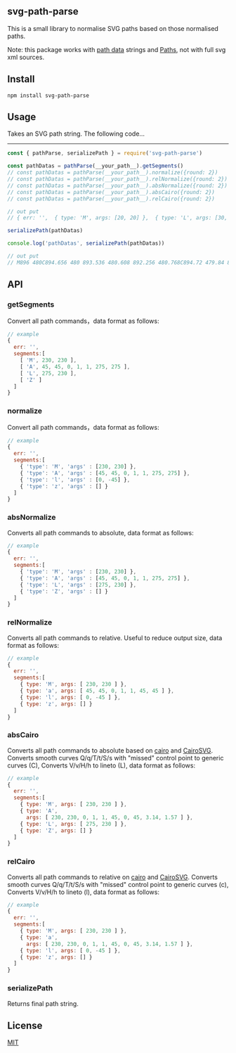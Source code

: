 ## svg-path-parse

This is a small library to normalise SVG paths based on those normalised paths.

Note: this package works with [path data](https://www.w3.org/TR/SVG11/paths.html#PathData) strings and [Paths](https://developer.mozilla.org/zh-CN/docs/Web/SVG/Tutorial/Paths),
not with full svg xml sources.

## Install 

```
npm install svg-path-parse
```

## Usage 

Takes an SVG path string. The following code…

-------

```js
const { pathParse, serializePath } = require('svg-path-parse')

const pathDatas = pathParse(__your_path__).getSegments()
// const pathDatas = pathParse(__your_path__).normalize({round: 2})
// const pathDatas = pathParse(__your_path__).relNormalize({round: 2})
// const pathDatas = pathParse(__your_path__).absNormalize({round: 2})
// const pathDatas = pathParse(__your_path__).absCairo({round: 2})
// const pathDatas = pathParse(__your_path__).relCairo({round: 2})

// out put
// { err: '',  { type: 'M', args: [20, 20] },  { type: 'L', args: [30, 30] }}

serializePath(pathDatas)

console.log('pathDatas', serializePath(pathDatas))

// out put
// M896 480C894.656 480 893.536 480.608 892.256 480.768C894.72 479.84 893.568 479.232 892.256 479.232z
```
## API

### getSegments

Convert all path commands，data format as follows:

```js
// example
{ 
  err: '',
  segments:[ 
    [ 'M', 230, 230 ],
    [ 'A', 45, 45, 0, 1, 1, 275, 275 ],
    [ 'L', 275, 230 ],
    [ 'Z' ] 
  ] 
}
```

### normalize
Convert all path commands，data format as follows:

```js
// example
{ 
  err: '',
  segments:[ 
    { 'type': 'M', 'args' : [230, 230] },
    { 'type': 'A', 'args' : [45, 45, 0, 1, 1, 275, 275] },    
    { 'type': 'l', 'args' : [0, -45] },   
    { 'type': 'z', 'args' : [] }
  ] 
}
```

### absNormalize
Converts all path commands to absolute, data format as follows:

```js
// example
{ 
  err: '',
  segments:[ 
    { 'type': 'M', 'args' : [230, 230] },
    { 'type': 'A', 'args' : [45, 45, 0, 1, 1, 275, 275] },    
    { 'type': 'L', 'args' : [275, 230] },   
    { 'type': 'Z', 'args' : [] }
  ] 
}
```


### relNormalize
Converts all path commands to relative. Useful to reduce output size, data format as follows:

```js
// example
{ 
  err: '',
  segments:[ 
    { type: 'M', args: [ 230, 230 ] },
    { type: 'a', args: [ 45, 45, 0, 1, 1, 45, 45 ] },
    { type: 'l', args: [ 0, -45 ] },
    { type: 'z', args: [] } 
  ]
}
```

### absCairo

Converts all path commands to absolute based on [cairo](https://www.cairographics.org) and [CairoSVG](https://github.com/Kozea/CairoSVG). Converts smooth curves Q/q/T/t/S/s with "missed" control point to generic curves (C),  Converts V/v/H/h to lineto (L), data format as follows:

```js
// example
{ 
  err: '',
  segments:[ 
    { type: 'M', args: [ 230, 230 ] },
    { type: 'A',
      args: [ 230, 230, 0, 1, 1, 45, 0, 45, 3.14, 1.57 ] },
    { type: 'L', args: [ 275, 230 ] },
    { type: 'Z', args: [] } 
  ]
}
```

### relCairo
Converts all path commands to relative on [cairo](https://www.cairographics.org) and [CairoSVG](https://github.com/Kozea/CairoSVG). Converts smooth curves Q/q/T/t/S/s with "missed" control point to generic curves (c),  Converts V/v/H/h to lineto (l), data format as follows:

```js
// example
{ 
  err: '',
  segments:[ 
    { type: 'M', args: [ 230, 230 ] },
    { type: 'a',
      args: [ 230, 230, 0, 1, 1, 45, 0, 45, 3.14, 1.57 ] },
    { type: 'l', args: [ 0, -45 ] },
    { type: 'z', args: [] } 
  ]
}
```

### serializePath
Returns final path string.


## License

[MIT](./LICENSE)
